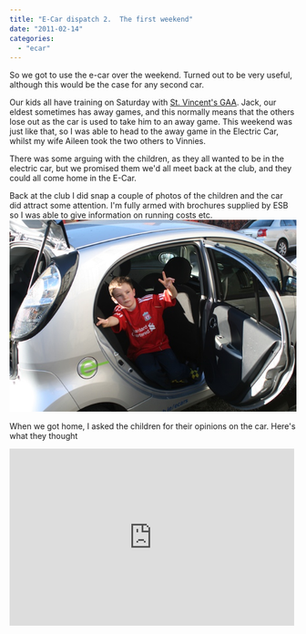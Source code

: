 ```yaml
---
title: "E-Car dispatch 2.  The first weekend"
date: "2011-02-14"
categories: 
  - "ecar"
---
```


So we got to use the e-car over the weekend. Turned out to be very useful, although this would be the case for any second car.

Our kids all have training on Saturday with [St. Vincent's GAA](http://stvincentsgaa.ie/). Jack, our eldest sometimes has away games, and this normally means that the others lose out as the car is used to take him to an away game. This weekend was just like that, so I was able to head to the away game in the Electric Car, whilst my wife Aileen took the two others to Vinnies.

There was some arguing with the children, as they all wanted to be in the electric car, but we promised them we'd all meet back at the club, and they could all come home in the E-Car.

Back at the club I did snap a couple of photos of the children and the car did attract some attention. I'm fully armed with brochures supplied by ESB so I was able to give information on running costs etc. ![IMG_6726](images/IMG_6726.jpg "IMG_6726")

When we got home, I asked the children for their opinions on the car. Here's what they thought 

<iframe title="YouTube video player" width="500" height="311" src="http://www.youtube.com/embed/IpAJFV9I19g" frameborder="0" allowfullscreen></iframe>
